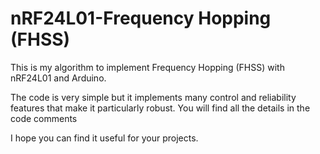 # nRF24L01-Frequency Hopping (FHSS)

This is my algorithm to implement Frequency Hopping (FHSS) with nRF24L01 and Arduino.

The code is very simple but it implements many control and reliability features that make it particularly robust.
You will find all the details in the code comments

I hope you can find it useful for your projects.


